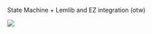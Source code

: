 State Machine + Lemlib and EZ integration (otw)

<img src="https://cdn.discordapp.com/attachments/888280038263382148/1272728061946888325/IMG_1472.png?ex=66d27160&is=66d11fe0&hm=869fff3f5c0e789ff5beab2df42ce5b1854945c6b50bfad6ed4a810bfcab1e5a&" />
